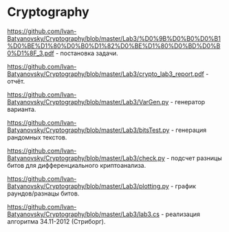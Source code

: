 # Cryptography

https://github.com/Ivan-Batyanovsky/Cryptography/blob/master/Lab3/%D0%9B%D0%B0%D0%B1%D0%BE%D1%80%D0%B0%D1%82%D0%BE%D1%80%D0%BD%D0%B0%D1%8F_3.pdf - постановка задачи.

https://github.com/Ivan-Batyanovsky/Cryptography/blob/master/Lab3/crypto_lab3_report.pdf - отчёт.

https://github.com/Ivan-Batyanovsky/Cryptography/blob/master/Lab3/VarGen.py - генератор варианта.

https://github.com/Ivan-Batyanovsky/Cryptography/blob/master/Lab3/bitsTest.py - генерация рандомных текстов.

https://github.com/Ivan-Batyanovsky/Cryptography/blob/master/Lab3/check.py - подсчет разницы битов для дифференциального криптоанализа.

https://github.com/Ivan-Batyanovsky/Cryptography/blob/master/Lab3/plotting.py - график раундов/разнацы битов.

https://github.com/Ivan-Batyanovsky/Cryptography/blob/master/Lab3/lab3.cs - реализация алгоритма  34.11-2012 (Стриборг).
